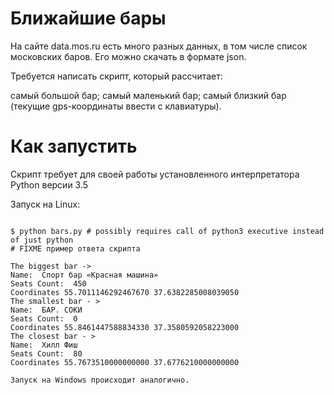 # Ближайшие бары

На сайте data.mos.ru есть много разных данных, в том числе список московских баров. Его можно скачать в формате json.

Требуется написать скрипт, который рассчитает:

самый большой бар;
самый маленький бар;
самый близкий бар (текущие gps-координаты ввести с клавиатуры).

# Как запустить

Скрипт требует для своей работы установленного интерпретатора Python версии 3.5

Запуск на Linux:

```#!bash

$ python bars.py # possibly requires call of python3 executive instead of just python
# FIXME пример ответа скрипта

The biggest bar ->                                                                                                                                     
Name:  Спорт бар «Красная машина»                                                                                                                      
Seats Count:  450                                                                                                                                      
Coordinates 55.7011146292467670 37.6382285008039050                                                                                                    
The smallest bar - >                                                                                                                                   
Name:  БАР. СОКИ                                                                                                                                       
Seats Count:  0                                                                                                                                        
Coordinates 55.8461447588834330 37.3580592058223000                                                                                                    
The closest bar - >                                                                                                                                    
Name:  Хилл Фиш                                                                                                                                        
Seats Count:  80                                                                                                                                       
Coordinates 55.7673510000000000 37.6776210000000000 

Запуск на Windows происходит аналогично.